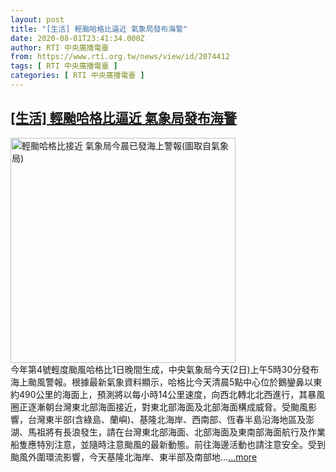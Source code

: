 ```yaml
---
layout: post
title: "[生活] 輕颱哈格比逼近 氣象局發布海警"
date: 2020-08-01T23:41:34.000Z
author: RTI 中央廣播電臺
from: https://www.rti.org.tw/news/view/id/2074412
tags: [ RTI 中央廣播電臺 ]
categories: [ RTI 中央廣播電臺 ]
---
```

<!--1596325294000-->
[[生活] 輕颱哈格比逼近 氣象局發布海警](https://www.rti.org.tw/news/view/id/2074412)
------

<div>
<img src="https://static.rti.org.tw/assets/thumbnails/2020/08/02/2bb4fc711541959081e37af33c734923.png" width="360" alt="輕颱哈格比接近 氣象局今晨已發海上警報(圖取自氣象局)" title="輕颱哈格比接近 氣象局今晨已發海上警報(圖取自氣象局)"><br>今年第4號輕度颱風哈格比1日晚間生成，中央氣象局今天(2日)上午5時30分發布海上颱風警報。根據最新氣象資料顯示，哈格比今天清晨5點中心位於鵝鑾鼻以東約490公里的海面上，預測將以每小時14公里速度，向西北轉北北西進行，其暴風圈正逐漸朝台灣東北部海面接近，對東北部海面及北部海面構成威脅。受颱風影響，台灣東半部(含綠島、蘭嶼)、基隆北海岸、西南部、恆春半島沿海地區及澎湖、馬祖將有長浪發生，請在台灣東北部海面、北部海面及東南部海面航行及作業船隻應特別注意，並隨時注意颱風的最新動態。前往海邊活動也請注意安全。受到颱風外圍環流影響，今天基隆北海岸、東半部及南部地...<a target="_blank" href="https://www.rti.org.tw/news/view/id/2074412">...more</a>
</div>
